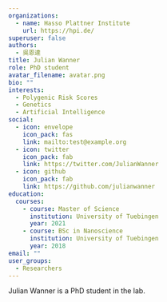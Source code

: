```yaml
---
organizations:
  - name: Hasso Plattner Institute
    url: https://hpi.de/
superuser: false
authors:
  - 吳恩達
title: Julian Wanner
role: PhD student
avatar_filename: avatar.png
bio: ""
interests:
  - Polygenic Risk Scores
  - Genetics
  - Artificial Intelligence
social:
  - icon: envelope
    icon_pack: fas
    link: mailto:test@example.org
  - icon: twitter
    icon_pack: fab
    link: https://twitter.com/JulianWanner
  - icon: github
    icon_pack: fab
    link: https://github.com/julianwanner
education:
  courses:
    - course: Master of Science
      institution: University of Tuebingen
      year: 2021
    - course: BSc in Nanoscience
      institution: University of Tuebingen
      year: 2018
email: ""
user_groups:
  - Researchers
---
```

Julian Wanner is a PhD student in the lab.